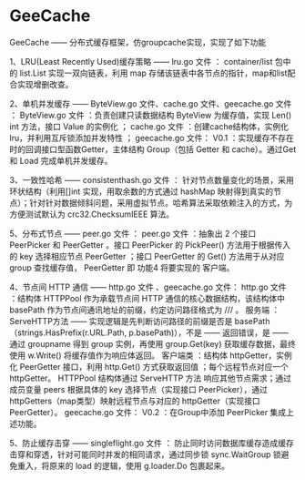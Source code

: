 # GeeCache

GeeCache —— 分布式缓存框架，仿groupcache实现，实现了如下功能

1、LRU(Least Recently Used)缓存策略 —— lru.go 文件 ：
container/list 包中的 list.List 实现一双向链表，利用 map 存储该链表中各节点的指针，map和list配合实现增删改查。

2、单机并发缓存 —— ByteView.go 文件、cache.go 文件、geecache.go 文件 ：
ByteView.go 文件 ：负责创建只读数据结构 ByteView 为缓存值，实现 Len() int 方法，接口 Value 的实例化 ；
cache.go 文件 ：创建cache结构体，实例化lru，并利用互斥锁添加并发特性 ；
geecache.go 文件：
V0.1 ：实现缓存不存在时的回调接口型函数Getter，主体结构 Group（包括 Getter 和 cache）。通过Get 和 Load 完成单机并发缓存。

3、一致性哈希 —— consistenthash.go 文件 ：
针对节点数量变化的场景，采用环状结构（利用[]int 实现，用取余数的方式通过 hashMap 映射得到真实的节点）；针对针对数据倾斜问题，采用虚拟节点。哈希算法采取依赖注入的方式，为方便测试默认为 crc32.ChecksumIEEE 算法。

5、分布式节点 —— peer.go 文件 ：
peer.go 文件 ：抽象出 2 个接口 PeerPicker 和 PeerGetter 。接口 PeerPicker 的 PickPeer() 方法用于根据传入的 key 选择相应节点 PeerGetter ；接口 PeerGetter 的 Get() 方法用于从对应 group 查找缓存值， PeerGetter 即 功能4 将要实现的 客户端。

4、节点间 HTTP 通信 —— http.go 文件 、geecache.go 文件：
http.go 文件 ：结构体 HTTPPool 作为承载节点间 HTTP 通信的核心数据结构，该结构体中 basePath 作为节点间通讯地址的前缀，约定访问路径格式为 /<basepath>/<groupname>/<key> 。
服务端 ： ServeHTTP方法 —— 实现逻辑是先判断访问路径的前缀是否是 basePath（strings.HasPrefix(r.URL.Path, p.basePath)），不是 —— 返回错误，是 —— 通过 groupname 得到 group 实例，再使用 group.Get(key) 获取缓存数据，最终使用 w.Write() 将缓存值作为响应体返回。
客户端类 ：结构体 httpGetter，实例化 PeerGetter 接口，利用 http.Get() 方式获取返回值 ；每个远程节点对应一个 httpGetter。
HTTPPool 结构体通过 ServeHTTP 方法 响应其他节点需求；通过成员变量 peers 根据具体的 key 选择节点（实现接口 PeerPicker），通过 httpGetters（map类型）映射远程节点与对应的 httpGetter（实现接口 PeerGetter）。
geecache.go 文件：
V0.2 ：在Group中添加 PeerPicker 集成上述功能。
  
5、防止缓存击穿 —— singleflight.go 文件 ：
防止同时访问数据库缓存造成缓存击穿和穿透，针对可能同时并发的相同请求，通过同步锁 sync.WaitGroup 锁避免重入，将原来的 load 的逻辑，使用 g.loader.Do 包裹起来。
